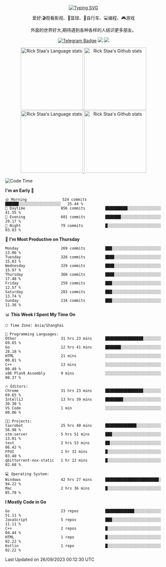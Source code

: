 <div align="center"> 

[![Typing SVG](https://readme-typing-svg.herokuapp.com?size=25&duration=2500&color=eeeeee&vCenter=true&width=200&height=40&lines=Hi+there+%F0%9F%91%8B%F0%9F%8F%BB;I'm+DanBai)](https://git.io/typing-svg)

爱好:🎬观看影视、🏀篮球、🚴自行车、💻编程、🎮游戏

外面的世界好大,期待遇到各种各样的人结识更多朋友。

[![Telegram Badge](https://img.shields.io/badge/-Telegram-blue?style=flat&logo=Telegram&logoColor=white)](https://t.me/danbai9420) 
[![](https://img.shields.io/badge/-Blog-brightgreen?style=flat&logo=Blogger&logoColor=white)](https://p00q.cn)
[![](https://img.shields.io/badge/-Email-red?style=flat&logo=Mail.Ru&logoColor=white)](mailto:danbai@88.com)
</div>

<!-- Light Mode -->
<div align="center"> 
<a href="https://github.com/anuraghazra/github-readme-stats#gh-light-mode-only">
<img height=200 src="https://github-readme-stats.vercel.app/api/top-langs/?username=danbai225&layout=compact&langs_count=10&hide_border=1&role=OWNER,COLLABORATOR#gh-light-mode-only" alt="Rick Staa's Language stats" />
</a>
<a href="https://github.com/anuraghazra/github-readme-stats#gh-light-mode-only">
<img height=200 src="https://github-readme-stats.vercel.app/api?username=danbai225&show_icons=true&count_private=true&line_height=28&hide_border=1&include_all_commits=true&card_width=450&role=OWNER,COLLABORATOR&exclude_repo=github-readme-stats#gh-light-mode-only" alt="Rick Staa's Github stats" />
</a>
</div>

<!-- Dark Mode -->
<div align="center"> 
<a href="https://github.com/anuraghazra/github-readme-stats#gh-dark-mode-only">
<img height=200 src="https://github-readme-stats.vercel.app/api/top-langs/?username=danbai225&layout=compact&langs_count=10&hide_border=1&role=OWNER,COLLABORATOR&theme=github_dark#gh-dark-mode-only" alt="Rick Staa's Language stats" />
</a>
<a href="https://github.com/anuraghazra/github-readme-stats#gh-dark-mode-only">
<img height=200 src="https://github-readme-stats.vercel.app/api?username=danbai225&show_icons=true&count_private=true&line_height=28&hide_border=1&include_all_commits=true&card_width=450&role=OWNER,COLLABORATOR&exclude_repo=github-readme-stats&theme=github_dark#gh-dark-mode-only" alt="Rick Staa's Github stats" />
</a>
</div>

<!--START_SECTION:waka-->
![Code Time](http://img.shields.io/badge/Code%20Time-1%2C174%20hrs%2018%20mins-blue)

**I'm an Early 🐤** 

```text
🌞 Morning                524 commits         ██████░░░░░░░░░░░░░░░░░░░   25.44 % 
🌆 Daytime                856 commits         ██████████░░░░░░░░░░░░░░░   41.55 % 
🌃 Evening                601 commits         ███████░░░░░░░░░░░░░░░░░░   29.17 % 
🌙 Night                  79 commits          █░░░░░░░░░░░░░░░░░░░░░░░░   03.83 % 
```
📅 **I'm Most Productive on Thursday** 

```text
Monday                   269 commits         ███░░░░░░░░░░░░░░░░░░░░░░   13.06 % 
Tuesday                  326 commits         ████░░░░░░░░░░░░░░░░░░░░░   15.83 % 
Wednesday                329 commits         ████░░░░░░░░░░░░░░░░░░░░░   15.97 % 
Thursday                 360 commits         ████░░░░░░░░░░░░░░░░░░░░░   17.48 % 
Friday                   259 commits         ███░░░░░░░░░░░░░░░░░░░░░░   12.57 % 
Saturday                 283 commits         ███░░░░░░░░░░░░░░░░░░░░░░   13.74 % 
Sunday                   234 commits         ███░░░░░░░░░░░░░░░░░░░░░░   11.36 % 
```


📊 **This Week I Spent My Time On** 

```text
🕑︎ Time Zone: Asia/Shanghai

💬 Programming Languages: 
Other                    31 hrs 23 mins      █████████████████░░░░░░░░   69.65 % 
Go                       12 hrs 41 mins      ███████░░░░░░░░░░░░░░░░░░   28.18 % 
HTML                     21 mins             ░░░░░░░░░░░░░░░░░░░░░░░░░   00.81 % 
C++                      13 mins             ░░░░░░░░░░░░░░░░░░░░░░░░░   00.49 % 
x86 Plan9 Assembly       9 mins              ░░░░░░░░░░░░░░░░░░░░░░░░░   00.37 % 

🔥 Editors: 
Chrome                   31 hrs 23 mins      █████████████████░░░░░░░░   69.65 % 
IntelliJ                 13 hrs 39 mins      ████████░░░░░░░░░░░░░░░░░   30.30 % 
VS Code                  1 min               ░░░░░░░░░░░░░░░░░░░░░░░░░   00.06 % 

🐱‍💻 Projects: 
taxrobot                 25 hrs 40 mins      ██████████████░░░░░░░░░░░   56.98 % 
stm-server               5 hrs 51 mins       ███░░░░░░░░░░░░░░░░░░░░░░   13.01 % 
test                     2 hrs 53 mins       ██░░░░░░░░░░░░░░░░░░░░░░░   06.42 % 
FFUI                     1 hr 32 mins        █░░░░░░░░░░░░░░░░░░░░░░░░   03.40 % 
qbittorrent-nox-static   1 hr 12 mins        █░░░░░░░░░░░░░░░░░░░░░░░░   02.68 % 

💻 Operating System: 
Windows                  42 hrs 27 mins      ████████████████████████░   94.22 % 
Mac                      2 hrs 36 mins       █░░░░░░░░░░░░░░░░░░░░░░░░   05.78 % 
```

**I Mostly Code in Go** 

```text
Go                       23 repos            █████████████░░░░░░░░░░░░   51.11 % 
JavaScript               5 repos             ███░░░░░░░░░░░░░░░░░░░░░░   11.11 % 
C++                      2 repos             █░░░░░░░░░░░░░░░░░░░░░░░░   04.44 % 
HTML                     1 repo              █░░░░░░░░░░░░░░░░░░░░░░░░   02.22 % 
Kotlin                   1 repo              █░░░░░░░░░░░░░░░░░░░░░░░░   02.22 % 
```




 Last Updated on 26/09/2023 00:12:30 UTC
<!--END_SECTION:waka-->
